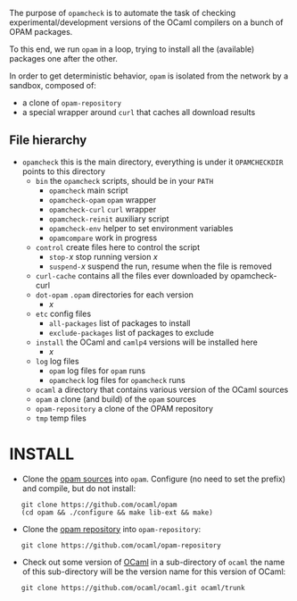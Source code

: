 The purpose of `opamcheck` is to automate the task of checking
experimental/development versions of the OCaml compilers on a bunch of
OPAM packages.

To this end, we run `opam` in a loop, trying to install all the
(available) packages one after the other.

In order to get deterministic behavior, `opam` is isolated from the
network by a sandbox, composed of:
- a clone of `opam-repository`
- a special wrapper around `curl` that caches all download results


File hierarchy
--------------

* `opamcheck`          this is the main directory, everything is under it
                       `OPAMCHECKDIR` points to this directory
  * `bin`              the `opamcheck` scripts, should be in your `PATH`
    * `opamcheck`      main script
    * `opamcheck-opam`   `opam` wrapper
    * `opamcheck-curl`   `curl` wrapper
    * `opamcheck-reinit` auxiliary script
    * `opamcheck-env`    helper to set environment variables
    * `opamcompare`      work in progress
  * `control`          create files here to control the script
    * `stop-`*x*         stop running version *x*
    * `suspend-`*x*      suspend the run, resume when the file is removed
  * `curl-cache`       contains all the files ever downloaded by opamcheck-curl
  * `dot-opam`         `.opam` directories for each version
    * *x*
  * `etc`              config files
    * `all-packages`     list of packages to install
    * `exclude-packages` list of packages to exclude
  * `install`          the OCaml and `camlp4` versions will be installed here
    * *x*
  * `log`              log files
    * `opam`           log files for `opam` runs
    * `opamcheck`      log files for `opamcheck` runs
  * `ocaml`            a directory that contains various version of the OCaml sources
  * `opam`             a clone (and build) of the `opam` sources
  * `opam-repository`  a clone of the OPAM repository
  * `tmp`              temp files
  


INSTALL
=======
- Clone the [opam sources](https://github.com/ocaml/opam) into `opam`. Configure (no need to set the prefix)
  and compile, but do not install:
```
   git clone https://github.com/ocaml/opam
   (cd opam && ./configure && make lib-ext && make)
```
- Clone the [opam repository](https://github.com/ocaml/opam-repository) into `opam-repository`:
```
   git clone https://github.com/ocaml/opam-repository
```
- Check out some version of [OCaml](https://github.com/ocaml/ocaml.git) in a sub-directory of `ocaml`
    the name of this sub-directory will be the version name for this
    version of OCaml:
```
   git clone https://github.com/ocaml/ocaml.git ocaml/trunk
```
